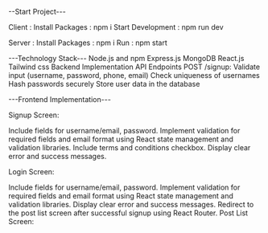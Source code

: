 --Start Project---

Client : 
Install Packages : npm i
Start Development : npm run dev

Server : 
Install Packages : npm i
Run : npm start

---Technology Stack---
Node.js and npm
Express.js
MongoDB
React.js
Tailwind css
Backend Implementation
API Endpoints
POST /signup:
Validate input (username, password, phone, email)
Check uniqueness of usernames
Hash passwords securely
Store user data in the database

---Frontend Implementation---

Signup Screen:

Include fields for username/email, password.
Implement validation for required fields and email format using React state management and validation libraries.
Include terms and conditions checkbox.
Display clear error and success messages.

Login Screen:

Include fields for username/email, password.
Implement validation for required fields and email format using React state management and validation libraries.
Display clear error and success messages.
Redirect to the post list screen after successful signup using React Router.
Post List Screen:

